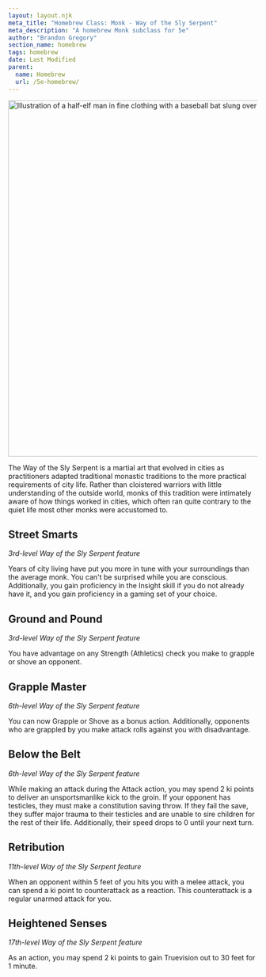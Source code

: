 ```yaml
---
layout: layout.njk
meta_title: "Homebrew Class: Monk - Way of the Sly Serpent"
meta_description: "A homebrew Monk subclass for 5e"
author: "Brandon Gregory"
section_name: homebrew
tags: homebrew
date: Last Modified
parent:
  name: Homebrew
  url: /5e-homebrew/
---
```


<img
  src="/images/Monk-Way-of-the-Sly-Serpent-Muted.webp"
  srcset="/images/Monk - Way of the Sly Serpent - Muted - 720.webp 720w,
          /images/Monk-Way-of-the-Sly-Serpent-Muted.webp 1536w"
  sizes="(min-width: 768px) 768px,360px"
  alt="Illustration of a half-elf man in fine clothing with a baseball bat slung over his shoulder"
  class="hero"
  height="720" width="720" />

The Way of the Sly Serpent is a martial art that evolved in cities as practitioners adapted traditional monastic traditions to the more practical requirements of city life. Rather than cloistered warriors with little understanding of the outside world, monks of this tradition were intimately aware of how things worked in cities, which often ran quite contrary to the quiet life most other monks were accustomed to.


## Street Smarts

_3rd-level Way of the Sly Serpent feature_

Years of city living have put you more in tune with your surroundings than the average monk. You can't be surprised while you are conscious. Additionally, you gain proficiency in the Insight skill if you do not already have it, and you gain proficiency in a gaming set of your choice.


## Ground and Pound

_3rd-level Way of the Sly Serpent feature_

You have advantage on any Strength (Athletics) check you make to grapple or shove an opponent.


## Grapple Master

_6th-level Way of the Sly Serpent feature_

You can now Grapple or Shove as a bonus action. Additionally, opponents who are grappled by you make attack rolls against you with disadvantage.


## Below the Belt

_6th-level Way of the Sly Serpent feature_

While making an attack during the Attack action, you may spend 2 ki points to deliver an unsportsmanlike kick to the groin. If your opponent has testicles, they must make a constitution saving throw. If they fail the save, they suffer major trauma to their testicles and are unable to sire children for the rest of their life. Additionally, their speed drops to 0 until your next turn.


## Retribution

_11th-level Way of the Sly Serpent feature_

When an opponent within 5 feet of you hits you with a melee attack, you can spend a ki point to counterattack as a reaction. This counterattack is a regular unarmed attack for you.


## Heightened Senses

_17th-level Way of the Sly Serpent feature_

As an action, you may spend 2 ki points to gain Truevision out to 30 feet for 1 minute.
